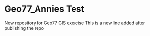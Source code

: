 # Geo77_Annies Test
 New repository for Geo77 GIS exercise
This is a new line added after publishing the repo
